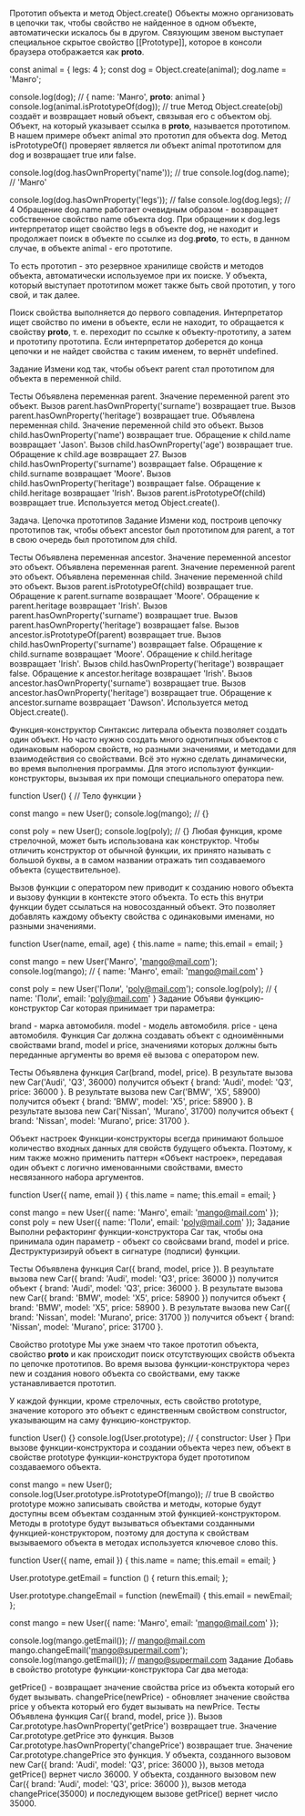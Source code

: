<!-- теория 1 -->

Прототип объекта и метод Object.create()
Объекты можно организовать в цепочки так, чтобы свойство не найденное в одном объекте, автоматически искалось бы в другом. Связующим звеном выступает специальное скрытое свойство [[Prototype]], которое в консоли браузера отображается как **proto**.

const animal = {
legs: 4
};
const dog = Object.create(animal);
dog.name = 'Манго';

console.log(dog); // { name: 'Манго', **proto**: animal }
console.log(animal.isPrototypeOf(dog)); // true
Метод Object.create(obj) создаёт и возвращает новый объект, связывая его с объектом obj. Объект, на который указывает ссылка в **proto**, называется прототипом. В нашем примере объект animal это прототип для объекта dog. Метод isPrototypeOf() проверяет является ли объект animal прототипом для dog и возвращает true или false.

console.log(dog.hasOwnProperty('name')); // true
console.log(dog.name); // 'Манго'

console.log(dog.hasOwnProperty('legs')); // false
console.log(dog.legs); // 4
Обращение dog.name работает очевидным образом - возвращает собственное свойство name объекта dog. При обращении к dog.legs интерпретатор ищет свойство legs в объекте dog, не находит и продолжает поиск в объекте по ссылке из dog.**proto**, то есть, в данном случае, в объекте animal - его прототипе.

То есть прототип - это резервное хранилище свойств и методов объекта, автоматически используемое при их поиске. У объекта, который выступает прототипом может также быть свой прототип, у того свой, и так далее.

Поиск свойства выполняется до первого совпадения. Интерпретатор ищет свойство по имени в объекте, если не находит, то обращается к свойству **proto**, т. е. переходит по ссылке к объекту-прототипу, а затем и прототипу прототипа. Если интерпретатор доберется до конца цепочки и не найдет свойства с таким именем, то вернёт undefined.

Задание
Измени код так, чтобы объект parent стал прототипом для объекта в переменной сhild.

Тесты
Объявлена переменная parent.
Значение переменной parent это объект.
Вызов parent.hasOwnProperty('surname') возвращает true.
Вызов parent.hasOwnProperty('heritage') возвращает true.
Объявлена переменная child.
Значение переменной child это объект.
Вызов child.hasOwnProperty('name') возвращает true.
Обращение к child.name возвращает 'Jason'.
Вызов child.hasOwnProperty('age') возвращает true.
Обращение к child.age возвращает 27.
Вызов child.hasOwnProperty('surname') возвращает false.
Обращение к child.surname возвращает 'Moore'.
Вызов child.hasOwnProperty('heritage') возвращает false.
Обращение к child.heritage возвращает 'Irish'.
Вызов parent.isPrototypeOf(child) возвращает true.
Используется метод Object.create().

<!-- теория 2 -->

Задача. Цепочка прототипов
Задание
Измени код, построив цепочку прототипов так, чтобы объект ancestor был прототипом для parent, а тот в свою очередь был прототипом для child.

Тесты
Объявлена переменная ancestor.
Значение переменной ancestor это объект.
Объявлена переменная parent.
Значение переменной parent это объект.
Объявлена переменная child.
Значение переменной child это объект.
Вызов parent.isPrototypeOf(child) возвращает true.
Обращение к parent.surname возвращает 'Moore'.
Обращение к parent.heritage возвращает 'Irish'.
Вызов parent.hasOwnProperty('surname') возвращает true.
Вызов parent.hasOwnProperty('heritage') возвращает false.
Вызов ancestor.isPrototypeOf(parent) возвращает true.
Вызов child.hasOwnProperty('surname') возвращает false.
Обращение к child.surname возвращает 'Moore'.
Обращение к child.heritage возвращает 'Irish'.
Вызов child.hasOwnProperty('heritage') возвращает false.
Обращение к ancestor.heritage возвращает 'Irish'.
Вызов ancestor.hasOwnProperty('surname') возвращает true.
Вызов ancestor.hasOwnProperty('heritage') возвращает true.
Обращение к ancestor.surname возвращает 'Dawson'.
Используется метод Object.create().

<!-- теория 3 -->

Функция-конструктор
Синтаксис литерала объекта позволяет создать один объект. Но часто нужно создать много однотипных объектов с одинаковым набором свойств, но разными значениями, и методами для взаимодействия со свойствами. Всё это нужно сделать динамически, во время выполнения программы. Для этого используют функции-конструкторы, вызывая их при помощи специального оператора new.

function User() {
// Тело функции
}

const mango = new User();
console.log(mango); // {}

const poly = new User();
console.log(poly); // {}
Любая функция, кроме стрелочной, может быть использована как конструктор. Чтобы отличить конструктор от обычной функции, их принято называть с большой буквы, а в самом названии отражать тип создаваемого объекта (существительное).

Вызов функции с оператором new приводит к созданию нового объекта и вызову функции в контексте этого объекта. То есть this внутри функции будет ссылаться на новосозданный объект. Это позволяет добавлять каждому объекту свойства с одинаковыми именами, но разными значениями.

function User(name, email, age) {
this.name = name;
this.email = email;
}

const mango = new User('Манго', 'mango@mail.com');
console.log(mango); // { name: 'Манго', email: 'mango@mail.com' }

const poly = new User('Поли', 'poly@mail.com');
console.log(poly); // { name: 'Поли', email: 'poly@mail.com' }
Задание
Объяви функцию-конструктор Car которая принимает три параметра:

brand - марка автомобиля.
model - модель автомобиля.
price - цена автомобиля.
Функция Car должна создавать объект с одноимёнными свойствами brand, model и price, значениями которых должны быть переданные аргументы во время её вызова с оператором new.

Тесты
Объявлена функция Car(brand, model, price).
В результате вызова new Car('Audi', 'Q3', 36000) получится объект { brand: 'Audi', model: 'Q3', price: 36000 }.
В результате вызова new Car('BMW', 'X5', 58900) получится объект { brand: 'BMW', model: 'X5', price: 58900 }.
В результате вызова new Car('Nissan', 'Murano', 31700) получится объект { brand: 'Nissan', model: 'Murano', price: 31700 }.

<!-- теория 4 -->

Объект настроек
Функции-конструкторы всегда принимают большое количество входных данных для свойств будущего объекта. Поэтому, к ним также можно применить паттерн «Объект настроек», передавая один объект с логично именованными свойствами, вместо несвязанного набора аргументов.

function User({ name, email }) {
this.name = name;
this.email = email;
}

const mango = new User({ name: 'Манго', email: 'mango@mail.com' });
const poly = new User({ name: 'Поли', email: 'poly@mail.com' });
Задание
Выполни рефакторинг функции-конструктора Car так, чтобы она принимала один параметр - объект со свойсвами brand, model и price. Деструктуризируй объект в сигнатуре (подписи) функции.

Тесты
Объявлена функция Car({ brand, model, price }).
В результате вызова new Car({ brand: 'Audi', model: 'Q3', price: 36000 }) получится объект { brand: 'Audi', model: 'Q3', price: 36000 }.
В результате вызова new Car({ brand: 'BMW', model: 'X5', price: 58900 }) получится объект { brand: 'BMW', model: 'X5', price: 58900 }.
В результате вызова new Car({ brand: 'Nissan', model: 'Murano', price: 31700 }) получится объект { brand: 'Nissan', model: 'Murano', price: 31700 }.

<!-- теория 5 -->

Свойство prototype
Мы уже знаем что такое прототип объекта, свойство **proto** и как происходит поиск отсутствующих свойств объекта по цепочке прототипов. Во время вызова функции-конструктора через new и создания нового объекта со свойствами, ему также устанавливается прототип.

У каждой функции, кроме стрелочных, есть свойство prototype, значение которого это объект с единственным свойством constructor, указывающим на саму функцию-конструктор.

function User() {}
console.log(User.prototype); // { constructor: User }
При вызове функции-конструктора и создании объекта через new, объект в свойстве prototype функции-конструктора будет прототипом создаваемого объекта.

const mango = new User();
console.log(User.prototype.isPrototypeOf(mango)); // true
В свойство prototype можно записывать свойства и методы, которые будут доступны всем объектам созданным этой функцией-конструктором. Методы в prototype будут вызываться объектами созданными функцией-конструктором, поэтому для доступа к свойствам вызываемого объекта в методах используется ключевое слово this.

function User({ name, email }) {
this.name = name;
this.email = email;
}

User.prototype.getEmail = function () {
return this.email;
};

User.prototype.changeEmail = function (newEmail) {
this.email = newEmail;
};

const mango = new User({ name: 'Манго', email: 'mango@mail.com' });

console.log(mango.getEmail()); // mango@mail.com
mango.changeEmail('mango@supermail.com');
console.log(mango.getEmail()); // mango@supermail.com
Задание
Добавь в свойство prototype функции-конструктора Car два метода:

getPrice() - возвращает значение свойства price из объекта который его будет вызывать.
changePrice(newPrice) - обновляет значение свойства price у объекта который его будет вызывать на newPrice.
Тесты
Объявлена функция Car({ brand, model, price }).
Вызов Car.prototype.hasOwnProperty('getPrice') возвращает true.
Значение Car.prototype.getPrice это функция.
Вызов Car.prototype.hasOwnProperty('changePrice') возвращает true.
Значение Car.prototype.changePrice это функция.
У объекта, созданного вызовом new Car({ brand: 'Audi', model: 'Q3', price: 36000 }), вызов метода getPrice() вернет число 36000.
У объекта, созданного вызовом new Car({ brand: 'Audi', model: 'Q3', price: 36000 }), вызов метода changePrice(35000) и последующем вызове getPrice() вернет число 35000.

<!-- теория 6 -->
<!-- теория 7 -->
<!-- теория 8 -->
<!-- теория 9 -->
<!-- теория 10 -->
<!-- теория 11 -->
<!-- теория 12 -->
<!-- теория 13 -->

<!-- теория 14 -->
<!-- теория 15 -->
<!-- теория 16 -->
<!-- теория 17 -->
<!-- теория 18 -->
<!-- теория 19 -->
